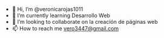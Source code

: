 - 👋 Hi, I’m @veronicarojas1011
- 🌱 I’m currently learning  Desarrollo Web
- 💞️ I’m looking to collaborate on  la creación de páginas web
- 📫 How to reach me  vero3447@gmail.com

